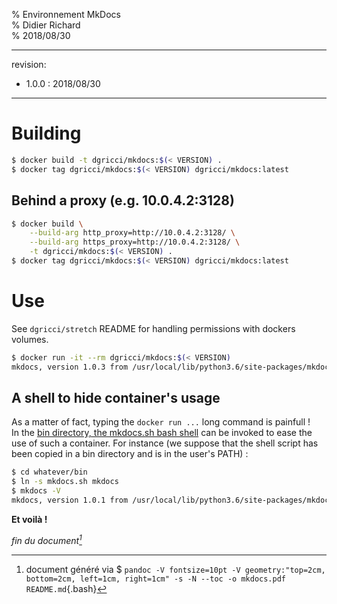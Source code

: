 % Environnement MkDocs  
% Didier Richard  
% 2018/08/30

---

revision:
- 1.0.0 : 2018/08/30  

---

# Building #

```bash
$ docker build -t dgricci/mkdocs:$(< VERSION) .
$ docker tag dgricci/mkdocs:$(< VERSION) dgricci/mkdocs:latest
```

## Behind a proxy (e.g. 10.0.4.2:3128) ##

```bash
$ docker build \
    --build-arg http_proxy=http://10.0.4.2:3128/ \
    --build-arg https_proxy=http://10.0.4.2:3128/ \
    -t dgricci/mkdocs:$(< VERSION) .
$ docker tag dgricci/mkdocs:$(< VERSION) dgricci/mkdocs:latest
```

# Use #

See `dgricci/stretch` README for handling permissions with dockers volumes.

```bash
$ docker run -it --rm dgricci/mkdocs:$(< VERSION)
mkdocs, version 1.0.3 from /usr/local/lib/python3.6/site-packages/mkdocs (Python 3.6)
```

## A shell to hide container's usage ##

As a matter of fact, typing the `docker run ...` long command is painfull !  
In the [bin directory, the mkdocs.sh bash shell](bin/mkdocs.sh) can be invoked
to ease the use of such a container. For instance (we suppose that the shell
script has been copied in a bin directory and is in the user's PATH) :

```bash
$ cd whatever/bin
$ ln -s mkdocs.sh mkdocs
$ mkdocs -V
mkdocs, version 1.0.1 from /usr/local/lib/python3.6/site-packages/mkdocs (Python 3.6)
```

__Et voilà !__


_fin du document[^pandoc_gen]_

[^pandoc_gen]: document généré via $ `pandoc -V fontsize=10pt -V geometry:"top=2cm, bottom=2cm, left=1cm, right=1cm" -s -N --toc -o mkdocs.pdf README.md`{.bash}

